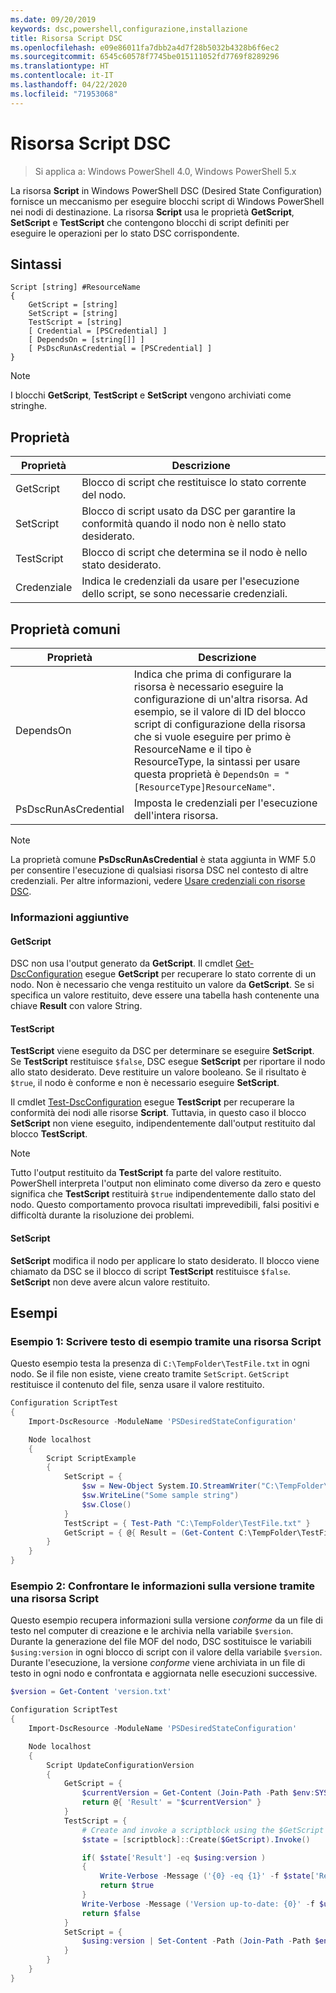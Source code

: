 ```yaml
---
ms.date: 09/20/2019
keywords: dsc,powershell,configurazione,installazione
title: Risorsa Script DSC
ms.openlocfilehash: e09e86011fa7dbb2a4d7f28b5032b4328b6f6ec2
ms.sourcegitcommit: 6545c60578f7745be015111052fd7769f8289296
ms.translationtype: HT
ms.contentlocale: it-IT
ms.lasthandoff: 04/22/2020
ms.locfileid: "71953068"
---
```

# <a name="dsc-script-resource"></a>Risorsa Script DSC

> Si applica a: Windows PowerShell 4.0, Windows PowerShell 5.x

La risorsa **Script** in Windows PowerShell DSC (Desired State Configuration) fornisce un meccanismo per eseguire blocchi script di Windows PowerShell nei nodi di destinazione. La risorsa **Script** usa le proprietà **GetScript**, **SetScript** e **TestScript** che contengono blocchi di script definiti per eseguire le operazioni per lo stato DSC corrispondente.

## <a name="syntax"></a>Sintassi

```Syntax
Script [string] #ResourceName
{
    GetScript = [string]
    SetScript = [string]
    TestScript = [string]
    [ Credential = [PSCredential] ]
    [ DependsOn = [string[]] ]
    [ PsDscRunAsCredential = [PSCredential] ]
}
```

> [!NOTE]
> I blocchi **GetScript**, **TestScript** e **SetScript** vengono archiviati come stringhe.

## <a name="properties"></a>Proprietà

|Proprietà |Descrizione |
|---|---|
|GetScript |Blocco di script che restituisce lo stato corrente del nodo. |
|SetScript |Blocco di script usato da DSC per garantire la conformità quando il nodo non è nello stato desiderato. |
|TestScript |Blocco di script che determina se il nodo è nello stato desiderato. |
|Credenziale |Indica le credenziali da usare per l'esecuzione dello script, se sono necessarie credenziali. |

## <a name="common-properties"></a>Proprietà comuni

|Proprietà |Descrizione |
|---|---|
|DependsOn |Indica che prima di configurare la risorsa è necessario eseguire la configurazione di un'altra risorsa. Ad esempio, se il valore di ID del blocco script di configurazione della risorsa che si vuole eseguire per primo è ResourceName e il tipo è ResourceType, la sintassi per usare questa proprietà è `DependsOn = "[ResourceType]ResourceName"`. |
|PsDscRunAsCredential |Imposta le credenziali per l'esecuzione dell'intera risorsa. |

> [!NOTE]
> La proprietà comune **PsDscRunAsCredential** è stata aggiunta in WMF 5.0 per consentire l'esecuzione di qualsiasi risorsa DSC nel contesto di altre credenziali. Per altre informazioni, vedere [Usare credenziali con risorse DSC](../../../configurations/runasuser.md).

### <a name="additional-information"></a>Informazioni aggiuntive

#### <a name="getscript"></a>GetScript

DSC non usa l'output generato da **GetScript**. Il cmdlet [Get-DscConfiguration](/powershell/module/PSDesiredStateConfiguration/Get-DscConfiguration) esegue **GetScript** per recuperare lo stato corrente di un nodo. Non è necessario che venga restituito un valore da **GetScript**. Se si specifica un valore restituito, deve essere una tabella hash contenente una chiave **Result** con valore String.

#### <a name="testscript"></a>TestScript

**TestScript** viene eseguito da DSC per determinare se eseguire **SetScript**. Se **TestScript** restituisce `$false`, DSC esegue **SetScript** per riportare il nodo allo stato desiderato. Deve restituire un valore booleano. Se il risultato è `$true`, il nodo è conforme e non è necessario eseguire **SetScript**.

Il cmdlet [Test-DscConfiguration](/powershell/module/PSDesiredStateConfiguration/Test-DscConfiguration) esegue **TestScript** per recuperare la conformità dei nodi alle risorse **Script**.
Tuttavia, in questo caso il blocco **SetScript** non viene eseguito, indipendentemente dall'output restituito dal blocco **TestScript**.

> [!NOTE]
> Tutto l'output restituito da **TestScript** fa parte del valore restituito. PowerShell interpreta l'output non eliminato come diverso da zero e questo significa che **TestScript** restituirà `$true` indipendentemente dallo stato del nodo. Questo comportamento provoca risultati imprevedibili, falsi positivi e difficoltà durante la risoluzione dei problemi.

#### <a name="setscript"></a>SetScript

**SetScript** modifica il nodo per applicare lo stato desiderato. Il blocco viene chiamato da DSC se il blocco di script **TestScript** restituisce `$false`. **SetScript** non deve avere alcun valore restituito.

## <a name="examples"></a>Esempi

### <a name="example-1-write-sample-text-using-a-script-resource"></a>Esempio 1: Scrivere testo di esempio tramite una risorsa Script

Questo esempio testa la presenza di `C:\TempFolder\TestFile.txt` in ogni nodo. Se il file non esiste, viene creato tramite `SetScript`. `GetScript` restituisce il contenuto del file, senza usare il valore restituito.

```powershell
Configuration ScriptTest
{
    Import-DscResource -ModuleName 'PSDesiredStateConfiguration'

    Node localhost
    {
        Script ScriptExample
        {
            SetScript = {
                $sw = New-Object System.IO.StreamWriter("C:\TempFolder\TestFile.txt")
                $sw.WriteLine("Some sample string")
                $sw.Close()
            }
            TestScript = { Test-Path "C:\TempFolder\TestFile.txt" }
            GetScript = { @{ Result = (Get-Content C:\TempFolder\TestFile.txt) } }
        }
    }
}
```

### <a name="example-2-compare-version-information-using-a-script-resource"></a>Esempio 2: Confrontare le informazioni sulla versione tramite una risorsa Script

Questo esempio recupera informazioni sulla versione *conforme* da un file di testo nel computer di creazione e le archivia nella variabile `$version`. Durante la generazione del file MOF del nodo, DSC sostituisce le variabili `$using:version` in ogni blocco di script con il valore della variabile `$version`.
Durante l'esecuzione, la versione *conforme* viene archiviata in un file di testo in ogni nodo e confrontata e aggiornata nelle esecuzioni successive.

```powershell
$version = Get-Content 'version.txt'

Configuration ScriptTest
{
    Import-DscResource -ModuleName 'PSDesiredStateConfiguration'

    Node localhost
    {
        Script UpdateConfigurationVersion
        {
            GetScript = {
                $currentVersion = Get-Content (Join-Path -Path $env:SYSTEMDRIVE -ChildPath 'version.txt')
                return @{ 'Result' = "$currentVersion" }
            }
            TestScript = {
                # Create and invoke a scriptblock using the $GetScript automatic variable, which contains a string representation of the GetScript.
                $state = [scriptblock]::Create($GetScript).Invoke()

                if( $state['Result'] -eq $using:version )
                {
                    Write-Verbose -Message ('{0} -eq {1}' -f $state['Result'],$using:version)
                    return $true
                }
                Write-Verbose -Message ('Version up-to-date: {0}' -f $using:version)
                return $false
            }
            SetScript = {
                $using:version | Set-Content -Path (Join-Path -Path $env:SYSTEMDRIVE -ChildPath 'version.txt')
            }
        }
    }
}
```